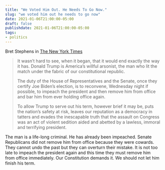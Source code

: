 ```yaml
---
title: "We Voted Him Out. He Needs To Go Now."
slug: "we voted him out he needs to go now"
date: 2021-01-06T21:00:00-05:00
draft: false
publishdate: 2021-01-06T21:00:00-05:00
tags:
- politics
---
```


Bret Stephens in [The New York Times](https://www.nytimes.com/2021/01/06/opinion/impeach-trump.html)

>It wasn’t hard to see, when it began, that it would end exactly the way it has. Donald Trump is America’s willful arsonist, the man who lit the match under the fabric of our constitutional republic.
>
>The duty of the House of Representatives and the Senate, once they certify Joe Biden’s election, is to reconvene, Wednesday night if possible, to impeach the president and then remove him from office and bar him from ever holding office again.
>
>To allow Trump to serve out his term, however brief it may be, puts the nation’s safety at risk, leaves our reputation as a democracy in tatters and evades the inescapable truth that the assault on Congress was an act of violent sedition aided and abetted by a lawless, immoral and terrifying president.

The man is a life-long criminal. He has already been impeached. Senate Republicans did not remove him from office because they were cowards. They cannot undo the past but they can overturn their mistake. It is not too late to impeach the president again and this time they must remove him from office immediately. Our Constitution demands it. We should not let him finish his term.<!--more-->
